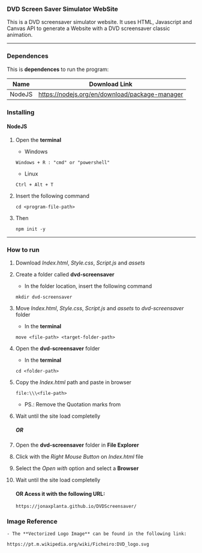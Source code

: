 
### DVD Screen Saver Simulator WebSite 
This is a DVD screensaver simulator website. It uses HTML, Javascript and Canvas API to generate a Website with a DVD screensaver classic animation.

---
### Dependences
This is **dependences** to run the program:

| Name       | Download Link                                  |
|------------|------------------------------------------------|
| NodeJS     | https://nodejs.org/en/download/package-manager |

### Installing

#### NodeJS
   1. Open the **terminal**
   
      - Windows
      ```
      Windows + R : "cmd" or "powershell"
      ```
   
      - Linux
      ```
      Ctrl + Alt + T
      ```
   
   2. Insert the following command

      ```
      cd <program-file-path>
      ```

   3. Then
      ```
      npm init -y
      ```

---

### How to run
1. Download *Index.html*, *Style.css*, *Script.js* and *assets*

2. Create a folder called **dvd-screensaver**
    - In the folder location, insert the following command
    ```
    mkdir dvd-screensaver
    ```

3. Move *Index.html*, *Style.css*, *Script.js* and *assets* to *dvd-screensaver* folder
    - In the **terminal**
    ```
    move <file-path> <target-folder-path>
    ```

4. Open the **dvd-screensaver** folder
    - In the **terminal**
    ```
    cd <folder-path>
    ```

5. Copy the *Index.html* path and paste in browser
    ```
    file:\\\<file-path>
    ```

    - PS.: Remove the Quotation marks from *<file-path>*

7. Wait until the site load completelly

    ##### OR 
4. Open the **dvd-screensaver** folder in **File Explorer**

5. Click with the *Right Mouse Button* on *Index.html* file 

6. Select the *Open with* option and select a **Browser**

7. Wait until the site load completelly

    #### OR Acess it with the following URL:
    ```
    https://jonaxplanta.github.io/DVDScreensaver/
    ```

### Image Reference

    - The **Vectorized Logo Image** can be found in the following link:
```
https://pt.m.wikipedia.org/wiki/Ficheiro:DVD_logo.svg
```


